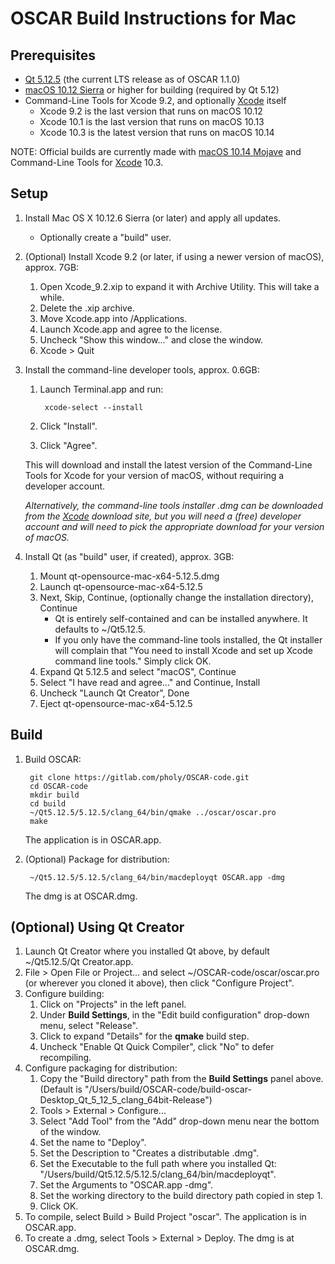 # OSCAR Build Instructions for Mac

## Prerequisites

- [Qt 5.12.5] (the current LTS release as of OSCAR 1.1.0)
- [macOS 10.12 Sierra] or higher for building (required by Qt 5.12)
- Command-Line Tools for Xcode 9.2, and optionally [Xcode] itself
    - Xcode 9.2 is the last version that runs on macOS 10.12
    - Xcode 10.1 is the last version that runs on macOS 10.13
    - Xcode 10.3 is the latest version that runs on macOS 10.14

NOTE: Official builds are currently made with [macOS 10.14 Mojave] and Command-Line Tools for [Xcode] 10.3.

## Setup
1. Install Mac OS X 10.12.6 Sierra (or later) and apply all updates.
     * Optionally create a "build" user.

2. (Optional) Install Xcode 9.2 (or later, if using a newer version of macOS), approx. 7GB:
    1. Open Xcode_9.2.xip to expand it with Archive Utility. This will take a while.
    2. Delete the .xip archive.
    3. Move Xcode.app into /Applications.
    4. Launch Xcode.app and agree to the license.
    5. Uncheck "Show this window..." and close the window.
    6. Xcode > Quit

3. Install the command-line developer tools, approx. 0.6GB:

    1. Launch Terminal.app and run:

            xcode-select --install

    2. Click "Install".
    3. Click "Agree".

   This will download and install the latest version of the Command-Line Tools for Xcode for your version of macOS, without requiring a developer account.

   _Alternatively, the command-line tools installer .dmg can be downloaded from the [Xcode] download site, but you will need a (free) developer account and will
   need to pick the appropriate download for your version of macOS._

4. Install Qt (as "build" user, if created), approx. 3GB:
    1. Mount qt-opensource-mac-x64-5.12.5.dmg
    2. Launch qt-opensource-mac-x64-5.12.5
    3. Next, Skip, Continue, (optionally change the installation directory), Continue
        * Qt is entirely self-contained and can be installed anywhere. It defaults to ~/Qt5.12.5.
        * If you only have the command-line tools installed, the Qt installer will complain that "You need to install Xcode and set up Xcode command line tools." Simply click OK.
    4. Expand Qt 5.12.5 and select "macOS", Continue
    5. Select "I have read and agree..." and Continue, Install
    6. Uncheck "Launch Qt Creator", Done
    7. Eject qt-opensource-mac-x64-5.12.5

## Build

1. Build OSCAR:

        git clone https://gitlab.com/pholy/OSCAR-code.git
        cd OSCAR-code
        mkdir build
        cd build
        ~/Qt5.12.5/5.12.5/clang_64/bin/qmake ../oscar/oscar.pro
        make

   The application is in OSCAR.app.

2. (Optional) Package for distribution:

        ~/Qt5.12.5/5.12.5/clang_64/bin/macdeployqt OSCAR.app -dmg

   The dmg is at OSCAR.dmg.

## (Optional) Using Qt Creator

1. Launch Qt Creator where you installed Qt above, by default ~/Qt5.12.5/Qt Creator.app.
2. File > Open File or Project... and select ~/OSCAR-code/oscar/oscar.pro (or wherever you cloned it above), then click "Configure Project".
3. Configure building:
    1. Click on "Projects" in the left panel.
    2. Under **Build Settings**, in the "Edit build configuration" drop-down menu, select "Release".
    3. Click to expand "Details" for the **qmake** build step.
    4. Uncheck "Enable Qt Quick Compiler", click "No" to defer recompiling.
4. Configure packaging for distribution:
    1. Copy the "Build directory" path from the **Build Settings** panel above. (Default is "/Users/build/OSCAR-code/build-oscar-Desktop_Qt_5_12_5_clang_64bit-Release")
    2. Tools > External > Configure...
    3. Select "Add Tool" from the "Add" drop-down menu near the bottom of the window.
    4. Set the name to "Deploy".
    5. Set the Description to "Creates a distributable .dmg".
    6. Set the Executable to the full path where you installed Qt: "/Users/build/Qt5.12.5/5.12.5/clang_64/bin/macdeployqt".
    7. Set the Arguments to "OSCAR.app -dmg".
    8. Set the working directory to the build directory path copied in step 1.
    9. Click OK.
5. To compile, select Build > Build Project "oscar". The application is in OSCAR.app.
6. To create a .dmg, select Tools > External > Deploy. The dmg is at OSCAR.dmg.

[Qt 5.12.5]: http://download.qt.io/archive/qt/5.12/5.12.5/qt-opensource-mac-x64-5.12.5.dmg
[macOS 10.14 Mojave]: https://apps.apple.com/us/app/macos-mojave/id1398502828?ls=1&mt=12
[macOS 10.13 High Sierra]: https://apps.apple.com/us/app/macos-high-sierra/id1246284741?ls=1&mt=12
[macOS 10.12 Sierra]: https://apps.apple.com/us/app/macos-sierra/id1127487414?ls=1&mt=12
[Xcode]: https://developer.apple.com/download/more/
